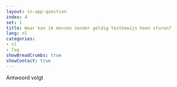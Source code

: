 ```yaml
---
layout: in-app-question
index: 4
set: 1
title: Waar kan ik mensen zonder geldig testbewijs heen sturen?
lang: nl
categories:
- nl
- faq
showBreadCrumbs: true
showContact: true
---
```

Antwoord volgt
